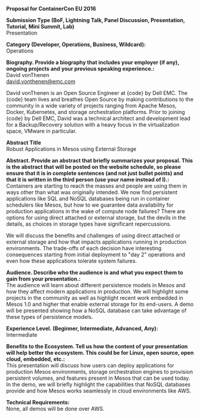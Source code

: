**Proposal for ContainerCon EU 2016**  

**Submission Type (BoF, Lightning Talk, Panel Discussion, Presentation, Tutorial, Mini Summit, Lab)**  
Presentation

**Category (Developer, Operations, Business, Wildcard):**  
Operations

**Biography. Provide a biography that includes your employer (if any), ongoing projects and your previous speaking experience.:**  
David vonThenen  
david.vonthenen@emc.com  

David vonThenen is an Open Source Engineer at {code} by Dell EMC. The {code} team lives and breathes Open Source by making contributions to the community in a wide variety of projects ranging from Apache Mesos, Docker, Kubernetes, and storage orchestration platforms. Prior to joining {code} by Dell EMC, David was a technical architect and development lead for a Backup/Recovery solution with a heavy focus in the virtualization space, VMware in particular.

**Abstract Title**  
Robust Applications in Mesos using External Storage

**Abstract. Provide an abstract that briefly summarizes your proposal. This is the abstract that will be posted on the website schedule, so please ensure that it is in complete sentences (and not just bullet points) and that it is written in the third person (use your name instead of I).:**  
Containers are starting to reach the masses and people are using them in ways other than what was originally intended. We now find persistent applications like SQL and NoSQL databases being run in container schedulers like Mesos, but how to we guarantee data availability for production applications in the wake of compute node failures? There are options for using direct attached or external storage, but the devils in the details, as choices in storage types have significant repercussions.

We will discuss the benefits and challenges of using direct attached or external storage and how that impacts applications running in production environments. The trade-offs of each decision have interesting consequences starting from initial deployment to "day 2" operations and even how these applications tolerate system failures.

**Audience. Describe who the audience is and what you expect them to gain from your presentation.:**  
The audience will learn about different persistence models in Mesos and how they affect modern applications in production. We will highlight some projects in the community as well as highlight recent work embedded in Mesos 1.0 and higher that enable external storage for its end-users. A demo will be presented showing how a NoSQL database can take advantage of these types of persistence models.

**Experience Level. (Beginner, Intermediate, Advanced, Any):**  
Intermediate

**Benefits to the Ecosystem. Tell us how the content of your presentation will help better the ecosystem. This could be for Linux, open source, open cloud, embedded, etc.:**  
This presentation will discuss how users can deploy applications for production Mesos environments, storage orchestration engines to provision persistent volumes, and features present in Mesos that can be used today. In the demo, we will briefly highlight the capabilities that NoSQL databases provide and how Mesos works seamlessly in cloud environments like AWS.

**Technical Requirements:**  
None, all demos will be done over AWS.

